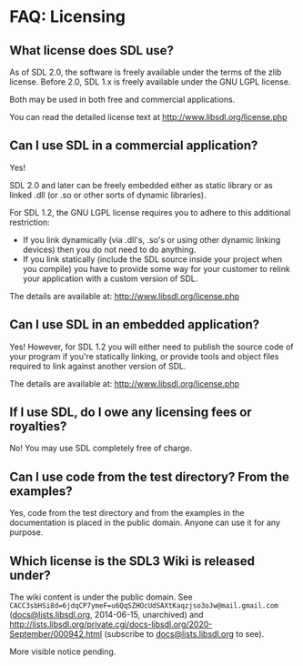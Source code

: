 # FAQ: Licensing


## What license does SDL use?
As of SDL 2.0, the software is freely available under the terms of the zlib license. Before 2.0, SDL 1.x is freely available under the GNU LGPL license.

Both may be used in both free and commercial applications.

You can read the detailed license text at http://www.libsdl.org/license.php

## Can I use SDL in a commercial application?
Yes!

SDL 2.0 and later can be freely embedded either as static library or as linked .dll (or .so or other sorts of dynamic libraries).

For SDL 1.2, the GNU LGPL license requires you to adhere to this additional restriction:

- If you link dynamically (via .dll's, .so's or using other dynamic linking devices) then you do not need to do anything.
- If you link statically (include the SDL source inside your project when you compile) you have to provide some way for your customer to relink your application with a custom version of SDL.

The details are available at: http://www.libsdl.org/license.php

## Can I use SDL in an embedded application?
Yes! However, for SDL 1.2 you will either need to publish the source code of your program if you're statically linking, or provide tools and object files required to link against another version of SDL.

The details are available at: http://www.libsdl.org/license.php

## If I use SDL, do I owe any licensing fees or royalties?
No!
You may use SDL completely free of charge.

## Can I use code from the test directory? From the examples?
Yes, code from the test directory and from the examples in the documentation is placed in the public domain. Anyone can use it for any purpose.

## Which license is the SDL3 Wiki is released under?

The wiki content is under the public domain. See `CACC3sbHSi8d=6jdqCP7ymeF=u6QqSZHOcUdSAXtKaqzjso3oJw@mail.gmail.com` (docs@lists.libsdl.org, 2014-06-15, unarchived) and http://lists.libsdl.org/private.cgi/docs-libsdl.org/2020-September/000942.html (subscribe to docs@lists.libsdl.org to see).

More visible notice pending.
